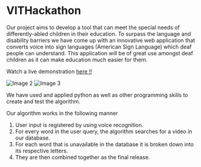 # VITHackathon

Our project aims to develop a tool that can meet the special needs of differently-abled children in their education. To surpass the language and disability barriers we have come up with an innovative web application that converts voice into sign languages (American Sign Language) which deaf people can understand. This application will be of great use amongst deaf children as it can make education much easier for them.

Watch a live demonstration [here !!](https://www.youtube.com/watch?v=8F7nB-RJl8w&ab_channel=AkshatRastogi)

![Image 2 ](https://firebasestorage.googleapis.com/v0/b/hackathon-buhack.appspot.com/o/s2.png?alt=media&token=fb8d0e73-82fb-43d5-9fdc-034d4b1c6de1)
![Image 3 ](https://firebasestorage.googleapis.com/v0/b/hackathon-buhack.appspot.com/o/s3.png?alt=media&token=1a898f96-f2cb-4c33-a1d8-c6e09f4cfa12)

We have used and applied python as well as other programming skills to create and test the algorithm.

Our algorithm works in the following manner

1. User input is registered by using voice recognition.
2. For every word in the user query, the algorithm searches for a video in our database.
3. For each word that is unavailable in the database it is broken down into its respective letters.
4. They are then combined together as the final release.
